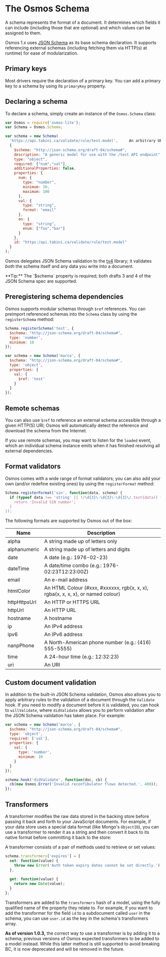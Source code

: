 # The Osmos Schema

A schema represents the format of a document. It determines which fields it can include (including those that are optional) and which values can be assigned to them.

Osmos 1.x uses [JSON Schema](http://json-schema.org) as its base schema declaration. It supports referencing external schemas (including fetching them via HTTP(s) at runtime) for ease of modularization.

## Primary keys

Most drivers require the declaration of a primary key. You can add a primary key to a schema by using its `primaryKey` property.

## Declaring a schema

To declare a schema, simply create an instance of the `Osmos.Schema` class:

```javascript
var Osmos = require('osmos-lite');
var Schema = Osmos.Schema;

var schema = new Schema(
  'https://api.tabini.ca/validate/rule/test.model',     An arbitrary URI to assign to the schema
  {
    $schema: "http://json-schema.org/draft-04/schema#",
    description: "A generic model for use with the /test API endpoint",
    type: "object",
    required: ["num","val"],
    additionalProperties: false,
    properties: {
      num: {
        type: "number",
        minimum: 10,
        maximum: 100
      },
      val: {
        type: "string",
        format: "email"
      },
      en: {
        type: "string",
        enum: ["foo","bar"]
      }
    },
    id: "https:/api.tabini.ca/validate/rule/test.model"
  }
);
```

Osmos delegates JSON Schema validation to the [tv4](https://github.com/geraintluff/tv4) library; it validates _both_ the schema itself and any data you write into a document.

<div class="alert tip">
  **Tip:** The `$schema` property is required; both drafts 3 and 4 of the JSON Schema spec are supported.
</div>

## Preregistering schema dependencies

Osmos supports modular schemas through `$ref` references. You can preimport referenced schemas into the `Schema` class by using the `registerSchema` method:

```javascript
Schema.registerSchema('test', {
  $schema: "http://json-schema.org/draft-04/schema#",
  type: 'number',
  minimum: 10
});

var schema = new Schema('marco', {
  $schema: "http://json-schema.org/draft-04/schema#",
  type: 'object',
  properties: {
    val: {
      $ref: 'test'
    }
  }
});
```

## Remote schemas

You can also use `$ref` to reference an external schema accessible through a given HTTP(S) URI; Osmos will automatically detect the reference and download the schema from the Internet.

If you use remote schemas, you may want to listen for the `loaded` event, which an individual schema instance emits when it has finished resolving all external dependencies.

## Format validators

Osmos comes with a wide range of format validators; you can also add your own (and/or redefine existing ones) by using the `registerFormat` method:

```javascript
Schema.registerFormat('sin', function(data, schema) {
  if (typeof data !== 'string' || !/\d{3}\-\d{3}\-\d{3}\/.test(data)) {
    return 'Invalid SIN number';
  }
});
```

The following formats are supported by Osmos out of the box:

| Name         | Description                                                                     |
| ------------ | ------------------------------------------------------------------------------- |
| alpha        | A string made up of letters only                                                |
| alphanumeric | A string made up of letters and digits                                          |
| date         | A date (e.g.: 1976-02-23)                                                       |
| dateTime     | A date/time combo (e.g.: 1976-02:23T12:23:00Z)                                  |
| email        | An e-mail address                                                               |
| htmlColor    | An HTML Colour (#xxx, #xxxxxx, rgb(x, x, x), rgba(x, x, x, x), or named colour) |
| httpHttpsUrl | An HTTP or HTTPS URL                                                            |
| httpUrl      | An HTTP URL                                                                     |
| hostname     | A hostname                                                                      |
| ip           | An IPv4 address                                                                 |
| ipv6         | An IPv6 address                                                                 |
| nanpPhone    | A North-American phone number (e.g.: (416) 555-5555)                            |
| time         | A 24-hour time (e.g.: 12:32:23)                                                 |
| uri          | An URI                                                                          |

## Custom document validation

In addition to the built-in JSON Schema validation, Osmos also allows you to apply arbitrary rules to the validation of a document through the `Validate` hook. If you need to modify a document before it is validated, you can hook to `willValidate`, where `didValidate` allows you to perform validation after the JSON Schema validation has taken place. For example:

```javascript
var schema = new Schema('marco', {
  $schema: "http://json-schema.org/draft-04/schema#",
  type: 'object',
  required: ['val'],
  properties: {
    val: {
      type: 'number',
      minimum: 10
    }
  }
});

schema.hook('didValidate', function(doc, cb) {
  cb(new Osmos.Error('Invalid reconfibulator flows detected.', 400));
});
```

## Transformers

A transformer modifies the raw data stored in the backing store before passing it back and forth to your JavaScript documents. For example, if your data store uses a special data format (like Mongo's `ObjectID`), you can use a transformer to render it as a string and then convert it back to its native format before committing it back to the store:

A transformer consists of a pair of methods used to retrieve or set values:

```javascript
schema.transformers['expires'] = {
  set: function(value) {
    throw new Error('Auth token expiry dates cannot be set directly.');
  },
  
  get: function(value) {
    return new Date(value);
  }
};
```

Transformers are added to the `transformers` hash of a model, using the fully qualified name of the property they relate to. For example, if you want to add the transformer for the field `id` to a subdocument called `user` in the schema, you can use `user.id` as the key in the schema's transformers array.

**As of version 1.0.3,** the correct way to use a transformer is by adding it to a schema; previous versions of Osmos expected transformers to be added to a model instead. While this latter method is still supported to avoid breaking BC, it is now deprecated and will be removed in the future.

